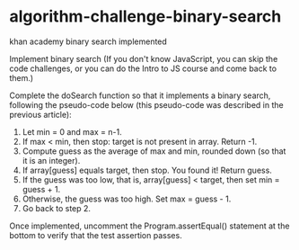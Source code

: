 # algorithm-challenge-binary-search
khan academy binary search implemented

Implement binary search
(If you don't know JavaScript, you can skip the code challenges, or you can do the Intro to JS course and come back to them.)

Complete the doSearch function so that it implements a binary search, following the pseudo-code below (this pseudo-code was described in the previous article):
1. Let min = 0 and max = n-1.
2. If max < min, then stop: target is not present in array. Return -1.
3. Compute guess as the average of max and min, rounded down (so that it is an integer).
4. If array[guess] equals target, then stop. You found it! Return guess.
5. If the guess was too low, that is, array[guess] < target, then set min = guess + 1.
6. Otherwise, the guess was too high. Set max = guess - 1.
7. Go back to step 2.

Once implemented, uncomment the Program.assertEqual() statement at the bottom to verify that the test assertion passes.

